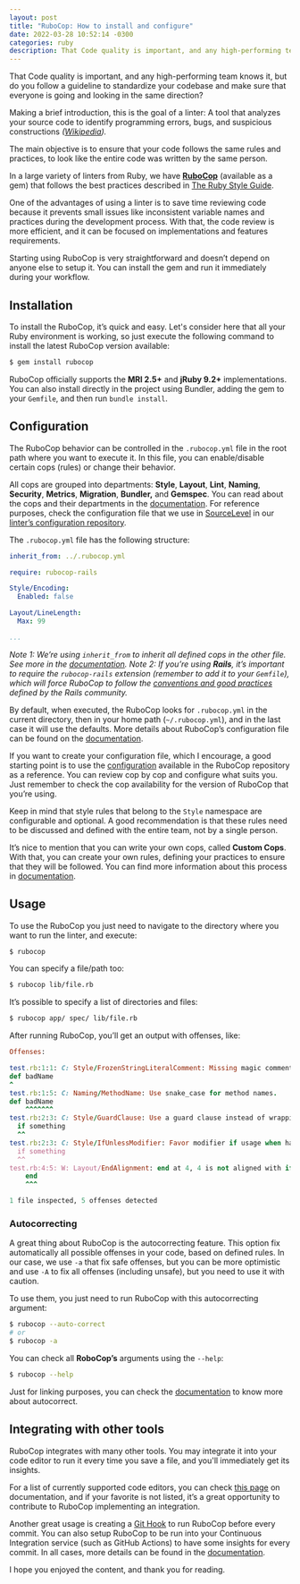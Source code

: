 ```yaml
---
layout: post
title: "RuboCop: How to install and configure"
date: 2022-03-28 10:52:14 -0300
categories: ruby
description: That Code quality is important, and any high-performing team knows it, but do you follow a guideline to standardize your codebase and make sure that everyone is going and looking in the same direction? Learn how to install and configure Rubocop linter.
---
```


That Code quality is important, and any high-performing team knows it, but do you follow a guideline to standardize your codebase and make sure that everyone is going and looking in the same direction?

Making a brief introduction, this is the goal of a linter: A tool that analyzes your source code to identify programming errors, bugs, and suspicious constructions *([Wikipedia](https://en.wikipedia.org/wiki/Lint_(software))).*

The main objective is to ensure that your code follows the same rules and practices, to look like the entire code was written by the same person.

In a large variety of linters from Ruby, we have **[RuboCop](https://github.com/rubocop/rubocop/)** (available as a gem) that follows the best practices described in [The Ruby Style Guide](https://rubystyle.guide/).

One of the advantages of using a linter is to save time reviewing code because it prevents small issues like inconsistent variable names and practices during the development process. With that, the code review is more efficient, and it can be focused on implementations and features requirements.

Starting using RuboCop is very straightforward and doesn’t depend on anyone else to setup it. You can install the gem and run it immediately during your workflow.

## Installation

To install the RuboCop, it’s quick and easy. Let's consider here that all your Ruby environment is working, so just execute the following command to install the latest RuboCop version available: 

```bash
$ gem install rubocop
```

RuboCop officially supports the **MRI 2.5+** and **jRuby 9.2+** implementations. You can also install directly in the project using Bundler, adding the gem to your `Gemfile`, and then run `bundle install`.

## Configuration

The RuboCop behavior can be controlled in the `.rubocop.yml` file in the root path where you want to execute it. In this file, you can enable/disable certain cops (rules) or change their behavior.

All cops are grouped into departments: **Style**, **Layout**, **Lint**, **Naming**, **Security**, **Metrics**, **Migration**, **Bundler,** and **Gemspec**. You can read about the cops and their departments in the [documentation](https://docs.rubocop.org/rubocop/cops.html). For reference purposes, check the configuration file that we use in [SourceLevel](https://sourcelevel.io/) in our [linter’s configuration repository](https://github.com/sourcelevel/linters/blob/main/.rubocop.yml).

The `.rubocop.yml` file has the following structure:

```yaml
inherit_from: ../.rubocop.yml

require: rubocop-rails

Style/Encoding:
  Enabled: false

Layout/LineLength:
  Max: 99

...
```

*Note 1: We’re using `inherit_from` to inherit all defined cops in the other file. See more in the [documentation](https://docs.rubocop.org/rubocop/configuration.html#inheritance).
Note 2: If you’re using **Rails**, it’s important to require the `rubocop-rails` extension (remember to add it to your `Gemfile`), which will force RuboCop to follow the [conventions and good practices](https://rails.rubystyle.guide/) defined by the Rails community.* 

By default, when executed, the RuboCop looks for `.rubocop.yml` in the current directory, then in your home path (`~/.rubocop.yml`), and in the last case it will use the defaults. More details about RuboCop’s configuration file can be found on the [documentation](https://docs.rubocop.org/rubocop/configuration.html).

If you want to create your configuration file, which I encourage, a good starting point is to use the [configuration](https://github.com/rubocop/rubocop/blob/master/.rubocop.yml) available in the RuboCop repository as a reference. You can review cop by cop and configure what suits you. Just remember to check the cop availability for the version of RuboCop that you’re using.

Keep in mind that style rules that belong to the `Style` namespace are configurable and optional. A good recommendation is that these rules need to be discussed and defined with the entire team, not by a single person.

It’s nice to mention that you can write your own cops, called **Custom Cops**. With that, you can create your own rules, defining your practices to ensure that they will be followed. You can find more information about this process in [documentation](https://docs.rubocop.org/rubocop/development.html).

## Usage

To use the RuboCop you just need to navigate to the directory where you want to run the linter, and execute:

```bash
$ rubocop
```

You can specify a file/path too:

```bash
$ rubocop lib/file.rb
```

It’s possible to specify a list of directories and files:

```bash
$ rubocop app/ spec/ lib/file.rb
```

After running RuboCop, you’ll get an output with offenses, like:

```ruby
Offenses:

test.rb:1:1: C: Style/FrozenStringLiteralComment: Missing magic comment # frozen_string_literal: true.
def badName
^
test.rb:1:5: C: Naming/MethodName: Use snake_case for method names.
def badName
    ^^^^^^^
test.rb:2:3: C: Style/GuardClause: Use a guard clause instead of wrapping the code inside a conditional expression.
  if something
  ^^
test.rb:2:3: C: Style/IfUnlessModifier: Favor modifier if usage when having a single-line body. Another good alternative is the usage of control flow &&/||.
  if something
  ^^
test.rb:4:5: W: Layout/EndAlignment: end at 4, 4 is not aligned with if at 2, 2.
    end
    ^^^

1 file inspected, 5 offenses detected
```

### Autocorrecting

A great thing about RuboCop is the autocorrecting feature. This option fix automatically all possible offenses in your code, based on defined rules. In our case, we use `-a` that fix safe offenses, but you can be more optimistic and use `-A` to fix all offenses (including unsafe), but you need to use it with caution.

To use them, you just need to run RuboCop with this autocorrecting argument:

```bash
$ rubocop --auto-correct
# or
$ rubocop -a
```

You can check all **RoboCop’s** arguments using the `--help`:

```bash
$ rubocop --help
```

Just for linking purposes, you can check the [documentation](https://docs.rubocop.org/rubocop/usage/auto_correct.html) to know more about autocorrect.

## Integrating with other tools

RuboCop integrates with many other tools. You may integrate it into your code editor to run it every time you save a file, and you'll immediately get its insights. 

For a list of currently supported code editors, you can check [this page](https://docs.rubocop.org/rubocop/integration_with_other_tools.html#editor-integration) on documentation, and if your favorite is not listed, it’s a great opportunity to contribute to RuboCop implementing an integration.

Another great usage is creating a [Git Hook](https://git-scm.com/book/en/v2/Customizing-Git-Git-Hooks) to run RuboCop before every commit. You can also setup RuboCop to be run into your Continuous Integration service (such as GitHub Actions) to have some insights for every commit. In all cases, more details can be found in the [documentation](https://docs.rubocop.org/rubocop/integration_with_other_tools.html#git-pre-commit-hook-integration-with-pre-commit).

I hope you enjoyed the content, and thank you for reading.
